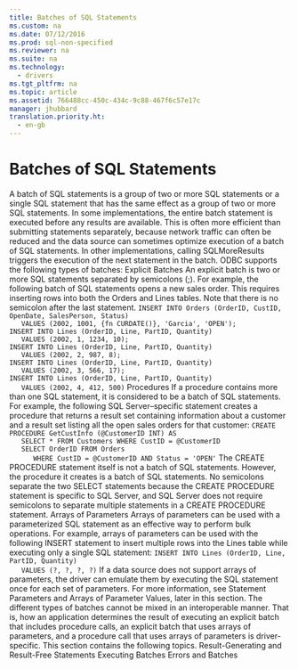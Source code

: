```yaml
---
title: Batches of SQL Statements
ms.custom: na
ms.date: 07/12/2016
ms.prod: sql-non-specified
ms.reviewer: na
ms.suite: na
ms.technology: 
  - drivers
ms.tgt_pltfrm: na
ms.topic: article
ms.assetid: 766488cc-450c-434c-9c88-467f6c57e17c
manager: jhubbard
translation.priority.ht: 
  - en-gb
---
```

# Batches of SQL Statements
<?xml version="1.0" encoding="utf-8"?>
<developerConceptualDocument xmlns="http://ddue.schemas.microsoft.com/authoring/2003/5" xmlns:xlink="http://www.w3.org/1999/xlink" xmlns:xsi="http://www.w3.org/2001/XMLSchema-instance" xsi:schemaLocation="http://ddue.schemas.microsoft.com/authoring/2003/5 http://dduestorage.blob.core.windows.net/ddueschema/developer.xsd">
  <introduction>
    <para>A batch of SQL statements is a group of two or more SQL statements or a single SQL statement that has the same effect as a group of two or more SQL statements. In some implementations, the entire batch statement is executed before any results are available. This is often more efficient than submitting statements separately, because network traffic can often be reduced and the data source can sometimes optimize execution of a batch of SQL statements. In other implementations, calling <legacyBold>SQLMoreResults</legacyBold> triggers the execution of the next statement in the batch. ODBC supports the following types of batches:  </para>
    <list class="bullet">
      <listItem>
        <para>
          <legacyBold>Explicit Batches</legacyBold> An <legacyItalic>explicit batch</legacyItalic> is two or more SQL statements separated by semicolons (;). For example, the following batch of SQL statements opens a new sales order. This requires inserting rows into both the Orders and Lines tables. Note that there is no semicolon after the last statement. </para>
        <code>INSERT INTO Orders (OrderID, CustID, OpenDate, SalesPerson, Status)
   VALUES (2002, 1001, {fn CURDATE()}, 'Garcia', 'OPEN');
INSERT INTO Lines (OrderID, Line, PartID, Quantity)
   VALUES (2002, 1, 1234, 10);
INSERT INTO Lines (OrderID, Line, PartID, Quantity)
   VALUES (2002, 2, 987, 8);
INSERT INTO Lines (OrderID, Line, PartID, Quantity)
   VALUES (2002, 3, 566, 17);
INSERT INTO Lines (OrderID, Line, PartID, Quantity)
   VALUES (2002, 4, 412, 500)</code>
      </listItem>
      <listItem>
        <para>
          <legacyBold>Procedures</legacyBold> If a procedure contains more than one SQL statement, it is considered to be a batch of SQL statements. For example, the following SQL Server–specific statement creates a procedure that returns a result set containing information about a customer and a result set listing all the open sales orders for that customer: </para>
        <code>CREATE PROCEDURE GetCustInfo (@CustomerID INT) AS
   SELECT * FROM Customers WHERE CustID = @CustomerID
   SELECT OrderID FROM Orders
      WHERE CustID = @CustomerID AND Status = 'OPEN'</code>
        <para>The <legacyBold>CREATE PROCEDURE</legacyBold> statement itself is not a batch of SQL statements. However, the procedure it creates is a batch of SQL statements. No semicolons separate the two <legacyBold>SELECT</legacyBold> statements because the <legacyBold>CREATE PROCEDURE</legacyBold> statement is specific to SQL Server, and SQL Server does not require semicolons to separate multiple statements in a <legacyBold>CREATE PROCEDURE</legacyBold> statement. </para>
      </listItem>
      <listItem>
        <para>
          <legacyBold>Arrays of Parameters</legacyBold> Arrays of parameters can be used with a parameterized SQL statement as an effective way to perform bulk operations. For example, arrays of parameters can be used with the following <legacyBold>INSERT</legacyBold> statement to insert multiple rows into the Lines table while executing only a single SQL statement: </para>
        <code>INSERT INTO Lines (OrderID, Line, PartID, Quantity)
   VALUES (?, ?, ?, ?)</code>
        <para>If a data source does not support arrays of parameters, the driver can emulate them by executing the SQL statement once for each set of parameters. For more information, see <legacyLink xlink:href="58d5b166-2578-4699-a560-1f1e6d86c49a">Statement Parameters</legacyLink> and <legacyLink xlink:href="9b572c5b-1dfe-40af-bebd-051548ab6d90">Arrays of Parameter Values</legacyLink>, later in this section. </para>
      </listItem>
    </list>
    <para>The different types of batches cannot be mixed in an interoperable manner. That is, how an application determines the result of executing an explicit batch that includes procedure calls, an explicit batch that uses arrays of parameters, and a procedure call that uses arrays of parameters is driver-specific.</para>
    <para>This section contains the following topics.  </para>
    <list class="bullet">
      <listItem>
        <para>             <legacyLink xlink:href="2f3475d1-3999-4dd8-aba2-a6e1299c95f8">Result-Generating and Result-Free Statements</legacyLink>           </para>
      </listItem>
      <listItem>
        <para>             <legacyLink xlink:href="f082c717-4f82-4820-a2fa-ba607d8fd872">Executing Batches</legacyLink>           </para>
      </listItem>
      <listItem>
        <para>             <legacyLink xlink:href="6debd41d-9f4c-4f4c-a44b-2993da5306f0">Errors and Batches</legacyLink>           </para>
      </listItem>
    </list>
  </introduction>
  <relatedTopics />
</developerConceptualDocument>